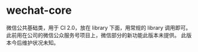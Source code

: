 wechat-core
===========

微信公共基础类，用于 CI 2.0，放在 library 下面，用常规的 library 调用即可。
此前用在公司的微信公众服务号项目上，微信部分的新功能此版本未提供。
此版本今后维护状况未知。
